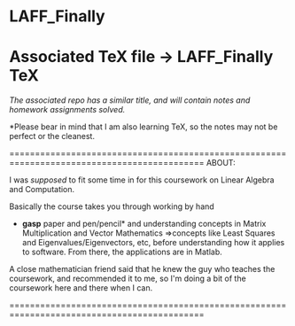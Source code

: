 # LAFF_Finally
# Associated TeX file -> LAFF_Finally TeX

*The associated repo has a similar title, and will contain notes and homework assignments solved.*


*Please bear in mind that I am also learning TeX, so the notes may not be perfect or the cleanest.


============================================================================================
ABOUT:

I was *supposed* to fit some time in for this coursework on Linear Algebra and Computation.

Basically the course takes you through working by hand
* **gasp** paper and pen/pencil*
and understanding concepts in 
Matrix Multiplication and Vector Mathematics =>concepts like 
Least Squares and Eigenvalues/Eigenvectors, etc, before understanding
how it applies to software. From there, the applications are in Matlab.

A close mathematician friend said that he knew the guy who teaches the 
coursework, and recommended it to me, so I'm doing a bit of the coursework
here and there when I can.

============================================================================================


